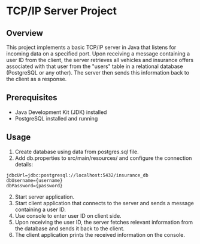 # TCP/IP Server Project
## Overview

This project implements a basic TCP/IP server in Java that listens for incoming data on a specified port. Upon receiving a message containing a user ID from the client, the server retrieves all vehicles and insurance offers associated with that user from the "users" table in a relational database (PostgreSQL or any other). The server then sends this information back to the client as a response.

## Prerequisites
- Java Development Kit (JDK) installed
- PostgreSQL installed and running

## Usage
1. Create database using data from postgres.sql file.
2. Add db.properties to src/main/resources/ and configure the connection details:
```
jdbcUrl=jdbc:postgresql://localhost:5432/insurance_db
dbUsername={username}
dbPassword={password}
```

2. Start server application.
3. Start client application that connects to the server and sends a message containing a user ID.
4. Use console to enter user ID on client side.
5. Upon receiving the user ID, the server fetches relevant information from the database and sends it back to the client.
6. The client application prints the received information on the console.


